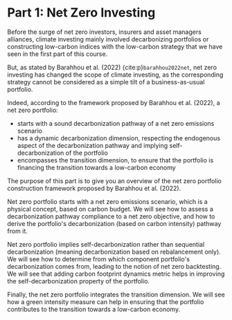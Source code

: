 # Part 1: Net Zero Investing

Before the surge of net zero investors, insurers and asset managers alliances, climate investing mainly involved decarbonizing portfolios or constructing low-carbon indices with the low-carbon strategy that we have seen in the first part of this course.

But, as stated by Barahhou et al. (2022) {cite:p}`barahhou2022net`, net zero investing has changed the scope of climate investing, as the corresponding strategy cannot be considered as a simple tilt of a business-as-usual portfolio.

Indeed, according to the framework proposed by Barahhou et al. (2022), a net zero portfolio:

- starts with a sound decarbonization pathway of a net zero emissions scenario
- has a dynamic decarbonization dimension, respecting the endogenous aspect of the decarbonization pathway and implying self-decarbonization of the portfolio
- encompasses the transition dimension, to ensure that the portfolio is financing the transition towards a low-carbon economy

The purpose of this part is to give you an overview of the net zero portfolio construction framework proposed by Barahhou et al. (2022). 

Net zero portfolio starts with a net zero emissions scenario, which is a physical concept, based on carbon budget. We will see how to assess a decarbonization pathway compliance to a net zero objective, and how to derive the portfolio's decarbonization (based on carbon intensity) pathway from it.

Net zero portfolio implies self-decarbonization rather than sequential decarbonization (meaning decarbonization based on rebalancement only). We will see how to determine from which component portfolio's decarbonization comes from, leading to the notion of net zero backtesting. We will see that adding carbon footprint dynamics metric helps in improving the self-decarbonization property of the portfolio.

Finally, the net zero portfolio integrates the transition dimension. We will see how a green intensity measure can help in ensuring that the portfolio contributes to the transition towards a low-carbon economy.